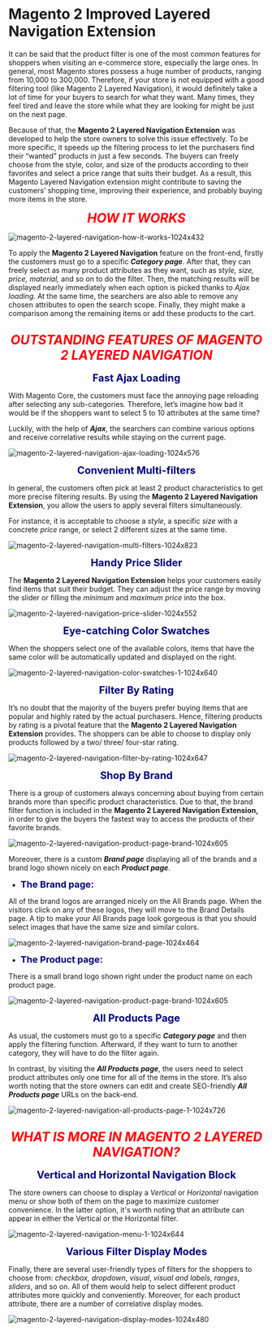 # Magento 2 Improved Layered Navigation Extension

It can be said that the product filter is one of the most common features for shoppers when visiting an e-commerce store, especially the large ones. In general, most Magento stores possess a huge number of products, ranging from 10,000 to 300,000. Therefore, if your store is not equipped with a good filtering tool (like Magento 2 Layered Navigation), it would definitely take a lot of time for your buyers to search for what they want. Many times, they feel tired and leave the store while what they are looking for might be just on the next page.

Because of that, the <b>Magento 2 Layered Navigation Extension</b> was developed to help the store owners to solve this issue effectively. To be more specific, it speeds up the filtering process to let the purchasers find their “wanted” products in just a few seconds. The buyers can freely choose from the style, color, and size of the products according to their favorites and select a price range that suits their budget. As a result, this Magento Layered Navigation extension might contribute to saving the customers’ shopping time, improving their experience, and probably buying more items in the store.

<p style="text-align: center;"><span style="font-size: 25px; font-style: italic; color: #ff0000;"><strong>
HOW IT WORKS</strong></span></p>

![magento-2-layered-navigation-how-it-works-1024x432](https://user-images.githubusercontent.com/26241389/162168923-fd800c6d-f0a2-4ca2-9139-fd425171098c.jpg)

To apply the <b>Magento 2 Layered Navigation</b> feature on the front-end, firstly the customers must go to a specific <strong><em>Category</em> <em>page</em></strong>. After that, they can freely select as many product attributes as they want, such as <em>style, size, price, material,</em> and so on to do the filter. Then, the matching results will be displayed nearly immediately when each option is picked thanks to <em>Ajax loading</em>. At the same time, the searchers are also able to remove any chosen attributes to open the search scope. Finally, they might make a comparison among the remaining items or add these products to the cart.

<h2 style="text-align: center;"><span style="font-size: 25px; font-style: italic; color: #ff0000;"><strong>
OUTSTANDING FEATURES OF MAGENTO 2 LAYERED NAVIGATION</strong></span></h2>

<p style="text-align: center;"><span style="font-size: 20px; color: #000080;"><strong>Fast Ajax Loading</strong></span></p>
<span style="font-size: 14px; font-weight: normal;">With Magento Core, the customers must face the annoying page reloading after selecting any sub-categories. Therefore, let’s imagine how bad it would be if the shoppers want to select 5 to 10 attributes at the same time? </span>

<span style="font-size: 14px; font-weight: normal;">Luckily, with the help of <em><strong>Ajax</strong></em>, the searchers can combine various options and receive correlative results while staying on the current page.
</span>

![magento-2-layered-navigation-ajax-loading-1024x576](https://user-images.githubusercontent.com/26241389/162169322-a2833f27-ce12-4c88-873c-74fc6f6a2611.gif)

<p style="text-align: center;"><span style="font-size: 20px; color: #000080;"><strong>
Convenient Multi-filters</strong></span></p>

<span style="font-size: 14px; font-weight: normal;">In general, the customers often pick at least 2 product characteristics to get more precise filtering results. By using the <b>Magento 2 Layered Navigation Extension</b>, you allow the users to apply several filters simultaneously. </span>

<span style="font-size: 14px; font-weight: normal;">For instance, it is acceptable to choose a <em>style</em>, a specific <em>size</em> with a concrete <em>price</em> range, or select 2 different sizes at the same time.</span>

![magento-2-layered-navigation-multi-filters-1024x823](https://user-images.githubusercontent.com/26241389/162169438-f8d607fe-1dc4-4e30-ba38-bba45a9079ff.png)

<p style="text-align: center;"><span style="font-size: 20px; color: #000080;"><strong>
Handy Price Slider</strong></span></p>

<span style="font-size: 14px; font-weight: normal;">The <b>Magento 2 Layered Navigation Extension</b> helps your customers easily find items that suit their budget. They can adjust the price range by moving the slider or filling the <em>minimum</em> and <em>maximum price</em> into the box.</span>

![magento-2-layered-navigation-price-slider-1024x552](https://user-images.githubusercontent.com/26241389/162169545-5d92f674-22e5-4a3c-a7ee-a227e904201b.png)

<p style="text-align: center;"><span style="font-size: 20px; color: #000080;"><strong>
Eye-catching Color Swatches</strong></span></p>

<span style="font-size: 14px; font-weight: normal;">When the shoppers select one of the available colors, items that have the same color will be automatically updated and displayed on the right.</span>

![magento-2-layered-navigation-color-swatches-1-1024x640](https://user-images.githubusercontent.com/26241389/162169609-0a5bca9b-d5ce-4d4c-bf95-834bd588909e.png)

<p style="text-align: center;"><span style="font-size: 20px; color: #000080;"><strong>
Filter By Rating</strong></span></p>

<span style="font-size: 14px; font-weight: normal;">It’s no doubt that the majority of the buyers prefer buying items that are popular and highly rated by the actual purchasers. Hence, filtering products by rating is a pivotal feature that the <b>Magento 2 Layered Navigation Extension</b> provides. The shoppers can be able to choose to display only products followed by a two/ three/ four-star rating.</span>

![magento-2-layered-navigation-filter-by-rating-1024x647](https://user-images.githubusercontent.com/26241389/162169673-7c70f52e-dd43-4df7-be53-3fb46a37857f.png)

<p style="text-align: center;"><span style="font-size: 20px; color: #000080;"><strong>
Shop By Brand</strong></span></p>

<span style="font-size: 14px; font-weight: normal;">There is a group of customers always concerning about buying from certain brands more than specific product characteristics. Due to that, the brand filter function is included in the <b>Magento 2 Layered Navigation Extension, </b>in order to give the buyers the fastest way to access the products of their favorite brands. </span>

![magento-2-layered-navigation-product-page-brand-1024x605](https://user-images.githubusercontent.com/26241389/162169748-30663c80-e857-4008-8689-be2894128315.png)

<span style="font-size: 14px; font-weight: normal;">Moreover, there is a custom <strong><em>Brand page</em></strong> displaying all of the brands and a brand logo shown nicely on each <strong><em>Product</em> </strong><em><strong>page</strong></em>.</span>
<ul>
 	<li><span style="font-size: 18px; color: #000080;"><strong>The Brand page:</strong></span></li>
</ul>

All of the brand logos are arranged nicely on the All Brands page. When the visitors click on any of these logos, they will move to the Brand Details page. A tip to make your All Brands page look gorgeous is that you should select images that have the same size and similar colors.

![magento-2-layered-navigation-brand-page-1024x464](https://user-images.githubusercontent.com/26241389/162169893-ae4c75df-6c2e-4b9a-9146-5e30db9c2489.png)

<ul>
 	<li><span style="font-size: 18px; color: #000080;"><strong>The Product page: </strong></span></li>
</ul>
There is a small brand logo shown right under the product name on each product page.

![magento-2-layered-navigation-product-page-brand-1024x605](https://user-images.githubusercontent.com/26241389/162169992-9851a928-cf3f-4d01-9928-c0e521b767f7.png)

<p style="text-align: center;"><span style="font-size: 20px; color: #000080;"><strong>
All Products Page</strong></span></p>

<span style="font-size: 14px; font-weight: normal;">As usual, the customers must go to a specific <strong><em>Category</em> <em>page</em></strong> and then apply the filtering function. Afterward, if they want to turn to another category, they will have to do the filter again. </span>

<span style="font-size: 14px; font-weight: normal;">In contrast, by visiting the <strong><em>All Products page</em></strong>, the users need to select product attributes only one time for all of the items in the store. It’s also worth noting that the store owners can edit and create SEO-friendly <strong><em>All Products</em> <em>page</em></strong> URLs on the back-end.
</span>

![magento-2-layered-navigation-all-products-page-1-1024x726](https://user-images.githubusercontent.com/26241389/162170240-fae47b15-2c09-4463-a575-d729699168de.png)

<h2 style="text-align: center;"><span style="font-size: 25px; font-style: italic; color: #ff0000;"><strong>
WHAT IS MORE IN MAGENTO 2 LAYERED NAVIGATION?</strong></span></h2>

<p style="text-align: center;"><span style="font-size: 20px; color: #000080;"><strong>Vertical and Horizontal Navigation Block</strong></span></p>
<span style="font-size: 14px; font-weight: normal;">The store owners can choose to display a<em> Vertical</em> or<em> Horizontal</em> navigation menu or show both of them on the page to maximize customer convenience. In the latter option, it's worth noting that an attribute can appear in either the Vertical or the Horizontal filter.</span>

![magento-2-layered-navigation-menu-1-1024x644](https://user-images.githubusercontent.com/26241389/162170366-bec99069-c645-4c12-a30a-2880f137e4f9.png)

<p style="text-align: center;"><span style="font-size: 20px; color: #000080;"><strong>
Various Filter Display Modes</strong></span></p>

<span style="font-size: 14px; font-weight: normal;">Finally, there are several user-friendly types of filters for the shoppers to choose from: <em>checkbox,</em> <em>dropdown</em>, <em>visual</em>, <em>visual and labels</em>, <em>ranges</em>, <em>sliders</em>, and so on. All of them would help to select different product attributes more quickly and conveniently. Moreover, for each product attribute, there are a number of correlative display modes.</span>

![magento-2-layered-navigation-display-modes-1024x480](https://user-images.githubusercontent.com/26241389/162170467-989ee1b5-5ee6-4d53-aab5-7c7ccda5d1f8.png)
